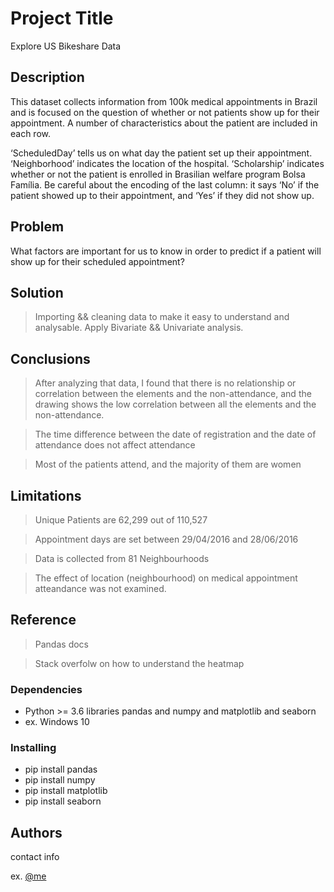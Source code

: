 # Project Title

Explore US Bikeshare Data

## Description
This dataset collects information from 100k medical appointments in Brazil and is focused on the question of whether or not patients show up for their appointment. A number of characteristics about the patient are included in each row.

‘ScheduledDay’ tells us on what day the patient set up their appointment.
‘Neighborhood’ indicates the location of the hospital.
‘Scholarship’ indicates whether or not the patient is enrolled in Brasilian welfare program Bolsa Família.
Be careful about the encoding of the last column: it says ‘No’ if the patient showed up to their appointment, and ‘Yes’ if they did not show up.

## Problem
What factors are important for us to know in order to predict if a patient will show up for their scheduled appointment? 

## Solution
> Importing && cleaning data to make it easy to understand and analysable.
> Apply Bivariate && Univariate analysis.

## Conclusions

> After analyzing that data, I found that there is no relationship or correlation between the elements and the non-attendance, and the drawing shows the low correlation between all the elements and the non-attendance.

> The time difference between the date of registration and the date of attendance does not affect attendance

> Most of the patients attend, and the majority of them are women

## Limitations
> Unique Patients are 62,299 out of 110,527

> Appointment days are set between 29/04/2016 and 28/06/2016

> Data is collected from 81 Neighbourhoods

> The effect of location (neighbourhood) on medical appointment atteandance was not examined.

## Reference
> Pandas docs

> Stack overfolw on how to understand the heatmap


### Dependencies

* Python >= 3.6 libraries pandas and numpy and matplotlib and seaborn 
* ex. Windows 10

### Installing

* pip install pandas
* pip install numpy
* pip install matplotlib
* pip install seaborn


## Authors

contact info

ex. [@me](https://www.linkedin.com/in/ahmed-m-elgammal/)
